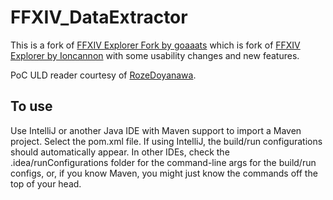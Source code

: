 FFXIV_DataExtractor
===================


This is a fork of [FFXIV Explorer Fork by goaaats](https://github.com/goaaats/ffxiv-explorer-fork) which is fork of [FFXIV Explorer by Ioncannon](https://bitbucket.org/Ioncannon/ffxiv-explorer/overview) with some usability changes and new features.

PoC ULD reader courtesy of [RozeDoyanawa](https://github.com/RozeDoyanawa).

## To use
Use IntelliJ or another Java IDE with Maven support to import a Maven project.
Select the pom.xml file. If using IntelliJ, the build/run configurations should
automatically appear. In other IDEs, check the .idea/runConfigurations folder
for the command-line args for the build/run configs, or, if you know Maven, you
might just know the commands off the top of your head.
